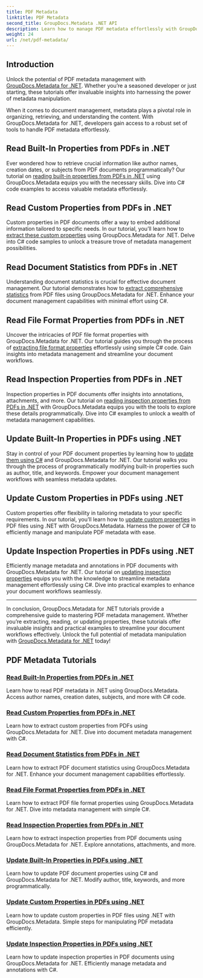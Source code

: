 ```yaml
---
title: PDF Metadata
linktitle: PDF Metadata
second_title: GroupDocs.Metadata .NET API
description: Learn how to manage PDF metadata effortlessly with GroupDocs.Metadata for .NET tutorials. Access built-in and custom properties with C# code.
weight: 24
url: /net/pdf-metadata/
---
```

## Introduction

Unlock the potential of PDF metadata management with [GroupDocs.Metadata for .NET](https://www.groupdocs.com/products/metadata/net). Whether you’re a seasoned developer or just starting, these tutorials offer invaluable insights into harnessing the power of metadata manipulation.

When it comes to document management, metadata plays a pivotal role in organizing, retrieving, and understanding the content. With GroupDocs.Metadata for .NET, developers gain access to a robust set of tools to handle PDF metadata effortlessly.

## Read Built-In Properties from PDFs in .NET

Ever wondered how to retrieve crucial information like author names, creation dates, or subjects from PDF documents programmatically? Our tutorial on [reading built-in properties from PDFs in .NET](./read-built-in-properties-pdfs/) using GroupDocs.Metadata equips you with the necessary skills. Dive into C# code examples to access valuable metadata effortlessly.


## Read Custom Properties from PDFs in .NET

Custom properties in PDF documents offer a way to embed additional information tailored to specific needs. In our tutorial, you’ll learn how to [extract these custom properties](./read-custom-properties-pdfs/) using GroupDocs.Metadata for .NET. Delve into C# code samples to unlock a treasure trove of metadata management possibilities.


## Read Document Statistics from PDFs in .NET

Understanding document statistics is crucial for effective document management. Our tutorial demonstrates how to [extract comprehensive statistics](./read-document-statistics-pdfs/) from PDF files using GroupDocs.Metadata for .NET. Enhance your document management capabilities with minimal effort using C#.

## Read File Format Properties from PDFs in .NET

Uncover the intricacies of PDF file format properties with GroupDocs.Metadata for .NET. Our tutorial guides you through the process of [extracting file format properties](./read-file-format-properties-pdfs/) effortlessly using simple C# code. Gain insights into metadata management and streamline your document workflows.

## Read Inspection Properties from PDFs in .NET

Inspection properties in PDF documents offer insights into annotations, attachments, and more. Our tutorial on [reading inspection properties from PDFs in .NET](./read-inspection-properties-pdfs/) with GroupDocs.Metadata equips you with the tools to explore these details programmatically. Dive into C# examples to unlock a wealth of metadata management capabilities.

## Update Built-In Properties in PDFs using .NET

Stay in control of your PDF document properties by learning how to [update them using C#](./update-built-in-properties-pdfs/) and GroupDocs.Metadata for .NET. Our tutorial walks you through the process of programmatically modifying built-in properties such as author, title, and keywords. Empower your document management workflows with seamless metadata updates.

## Update Custom Properties in PDFs using .NET

Custom properties offer flexibility in tailoring metadata to your specific requirements. In our tutorial, you’ll learn how to [update custom properties](./update-custom-properties-pdfs/) in PDF files using .NET with GroupDocs.Metadata. Harness the power of C# to efficiently manage and manipulate PDF metadata with ease.

## Update Inspection Properties in PDFs using .NET

Efficiently manage metadata and annotations in PDF documents with GroupDocs.Metadata for .NET. Our tutorial on [updating inspection properties](./update-inspection-properties-pdfs/) equips you with the knowledge to streamline metadata management effortlessly using C#. Dive into practical examples to enhance your document workflows seamlessly.

----

In conclusion, GroupDocs.Metadata for .NET tutorials provide a comprehensive guide to mastering PDF metadata management. Whether you’re extracting, reading, or updating properties, these tutorials offer invaluable insights and practical examples to streamline your document workflows effectively. Unlock the full potential of metadata manipulation with [GroupDocs.Metadata for .NET](https://www.groupdocs.com/products/metadata/net) today!
## PDF Metadata Tutorials
### [Read Built-In Properties from PDFs in .NET](./read-built-in-properties-pdfs/)
Learn how to read PDF metadata in .NET using GroupDocs.Metadata. Access author names, creation dates, subjects, and more with C# code.
### [Read Custom Properties from PDFs in .NET](./read-custom-properties-pdfs/)
Learn how to extract custom properties from PDFs using GroupDocs.Metadata for .NET. Dive into document metadata management with C#.
### [Read Document Statistics from PDFs in .NET](./read-document-statistics-pdfs/)
Learn how to extract PDF document statistics using GroupDocs.Metadata for .NET. Enhance your document management capabilities effortlessly.
### [Read File Format Properties from PDFs in .NET](./read-file-format-properties-pdfs/)
Learn how to extract PDF file format properties using GroupDocs.Metadata for .NET. Dive into metadata management with simple C#.
### [Read Inspection Properties from PDFs in .NET](./read-inspection-properties-pdfs/)
Learn how to extract inspection properties from PDF documents using GroupDocs.Metadata for .NET. Explore annotations, attachments, and more.
### [Update Built-In Properties in PDFs using .NET](./update-built-in-properties-pdfs/)
Learn how to update PDF document properties using C# and GroupDocs.Metadata for .NET. Modify author, title, keywords, and more programmatically.
### [Update Custom Properties in PDFs using .NET](./update-custom-properties-pdfs/)
Learn how to update custom properties in PDF files using .NET with GroupDocs.Metadata. Simple steps for manipulating PDF metadata efficiently.
### [Update Inspection Properties in PDFs using .NET](./update-inspection-properties-pdfs/)
Learn how to update inspection properties in PDF documents using GroupDocs.Metadata for .NET. Efficiently manage metadata and annotations with C#.